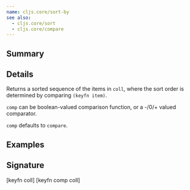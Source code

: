 ```yaml
---
name: cljs.core/sort-by
see also:
  - cljs.core/sort
  - cljs.core/compare
---
```


## Summary

## Details

Returns a sorted sequence of the items in `coll`, where the sort order is
determined by comparing `(keyfn item)`.

`comp` can be boolean-valued comparison function, or a -/0/+ valued comparator.

`comp` defaults to `compare`.

## Examples

## Signature
[keyfn coll]
[keyfn comp coll]
